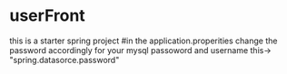# userFront
this is a starter spring project 
#in the application.properities change the password accordingly for your mysql passoword and username this-> "spring.datasorce.password"
